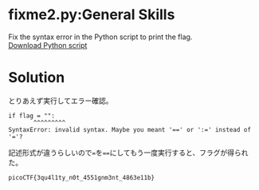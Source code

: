 # fixme2.py:General Skills

Fix the syntax error in the Python script to print the flag.\
[Download Python script]()

# Solution

とりあえず実行してエラー確認。
```
if flag = "":
       ^^^^^^^^^
SyntaxError: invalid syntax. Maybe you meant '==' or ':=' instead of '='?
```
記述形式が違うらしいので`=`を`==`にしてもう一度実行すると、フラグが得られた。

`picoCTF{3qu4l1ty_n0t_4551gnm3nt_4863e11b}`
